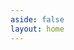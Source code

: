 ```yaml
---
aside: false
layout: home
---
```

<script setup>
  import Article from './../components/blog/Article.vue';
</script>

<Article :articles="{
  items: [{
    info: {
      title:'Table reservation CUI design',
      description: ['Document high-level design by contextual snippets'],
      image: './../images/blog/banner/tutorial_reservation_cui.png',
      author: 'Sunny May',
      date: '4/19/2023'
    },
    path:'./reservation-cui-design.html'
},{
    info: {
      title:'How to reuse reservation module to build chatbot',
      description: ['Reuse table reservation module to build a chatbot'],
      image: './../images/blog/banner/tutorial_reservation_chatbot.png',
      author: 'Sunny May',
      date: '4/2/2023'
    },
    path:'./reuse-reservation-module.html'
},{
    info: {
      title:'From Schema to Snippets: A Blueprint for Chatbot',
      description: ['The 3 Essential Steps Every Business Should Follow After ChatGPT'],
      image: './../images/blog/banner/from-schema-to-snippets.png',
      author: 'Bird Zeng',
      date: '2/25/2023'
    },
    path:'./from-schema-to-snippets.html'
},{
    info: {
      title:'Chatbot Development with OpenCUI',
      description: ['Reduce complexity of building functional chatbot'],
      image: './../images/blog/banner/chatbot_development_with_opencui.png',
      author: 'Sean Wu',
      date: '1/3/2023'
    },
    path:'./chatbot-development-with-opencui.html'
}]
}" />
